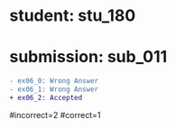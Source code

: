 # student: stu_180
# submission: sub_011

```diff
- ex06_0: Wrong Answer
- ex06_1: Wrong Answer
+ ex06_2: Accepted
```
#incorrect=2
#correct=1
